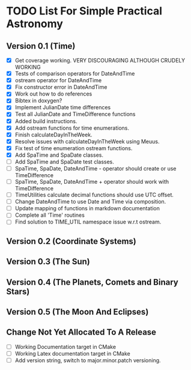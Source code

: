# TODO List For Simple Practical Astronomy

## Version 0.1 (Time)
 
- [X] Get coverage working. VERY DISCOURAGING ALTHOUGH CRUDELY WORKING
- [X] Tests of comparison operators for DateAndTime
- [X] ostream operator for DateAndTime
- [X] Fix constructor error in DateAndTime
- [X] Work out how to do references
- [X] Bibtex in doxygen?
- [X] Implement JulianDate time differences
- [X] Test all JulianDate and TimeDifference functions
- [X] Added build instructions.
- [X] Add ostream functions for time enumerations.
- [X] Finish calculateDayInTheWeek.
- [X] Resolve issues with calculateDayInTheWeek using Meuus.
- [X] Fix test of time enumeration ostream functions.
- [X] Add SpaTime and SpaDate classes.
- [ ] Add SpaTime and SpaDate test classes.
- [ ] SpaTime, SpaDate, DateAndTime - operator should create or use TimeDifference
- [ ] SpaTime, SpaDate, DateAndTime + operator should work with TimeDifference
- [ ] TimeUtilities calculate decimal functions should use UTC offset.
- [ ] Change DateAndTime to use Date and Time via composition.
- [ ] Update mapping of functions in markdown documentation
- [ ] Complete all 'Time' routines
- [ ] Find solution to TIME_UTIL namespace issue w.r.t ostream.

## Version 0.2 (Coordinate Systems)

## Version 0.3 (The Sun)

## Version 0.4 (The Planets, Comets and Binary Stars)

## Version 0.5 (The Moon And Eclipses)

## Change Not Yet Allocated To A Release

- [ ] Working Documentation target in CMake
- [ ] Working Latex documentation target in CMake
- [ ] Add version string, switch to major.minor.patch versioning.
